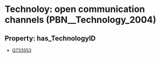 # Technoloy: __open communication channels__ (PBN__Technology_2004)

## Property: has_TechnologyID

* [Q733553](Q733553)

